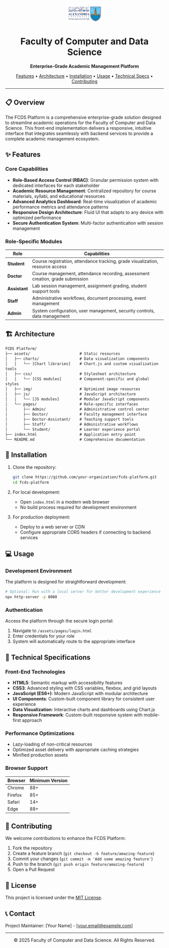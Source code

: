 <div align="center">
  <img src="assets/img/au-log.png" alt="FCDS Logo" width="120">
  <h1>Faculty of Computer and Data Science</h1>
  <p><strong>Enterprise-Grade Academic Management Platform</strong></p>
  <p>
    <a href="#features">Features</a> •
    <a href="#architecture">Architecture</a> •
    <a href="#installation">Installation</a> •
    <a href="#usage">Usage</a> •
    <a href="#technical-specifications">Technical Specs</a> •
    <a href="#contributing">Contributing</a>
  </p>
</div>

---

## 📋 Overview

The FCDS Platform is a comprehensive enterprise-grade solution designed to streamline academic operations for the Faculty of Computer and Data Science. This front-end implementation delivers a responsive, intuitive interface that integrates seamlessly with backend services to provide a complete academic management ecosystem.

## ✨ Features

### Core Capabilities

- **Role-Based Access Control (RBAC)**: Granular permission system with dedicated interfaces for each stakeholder
- **Academic Resource Management**: Centralized repository for course materials, syllabi, and educational resources
- **Advanced Analytics Dashboard**: Real-time visualization of academic performance metrics and attendance patterns
- **Responsive Design Architecture**: Fluid UI that adapts to any device with optimized performance
- **Secure Authentication System**: Multi-factor authentication with session management

### Role-Specific Modules

| Role | Capabilities |
|------|--------------|
| **Student** | Course registration, attendance tracking, grade visualization, resource access |
| **Doctor** | Course management, attendance recording, assessment creation, grade submission |
| **Assistant** | Lab session management, assignment grading, student support tools |
| **Staff** | Administrative workflows, document processing, event management |
| **Admin** | System configuration, user management, security controls, data management |

## 🏗️ Architecture

```
FCDS Platform/
├── assets/                      # Static resources
│   ├── charts/                  # Data visualization components
│   │   └── [Chart libraries]    # Chart.js and custom visualization tools
│   ├── css/                     # Stylesheet architecture
│   │   └── [CSS modules]        # Component-specific and global styles
│   ├── img/                     # Optimized image resources
│   ├── js/                      # JavaScript architecture
│   │   └── [JS modules]         # Modular JavaScript components
│   └── pages/                   # Role-specific interfaces
│       ├── Admin/               # Administrative control center
│       ├── Doctor/              # Faculty management interface
│       ├── Doctor-Assistant/    # Teaching support tools
│       ├── Staff/               # Administrative workflows
│       └── Student/             # Learner experience portal
├── index.html                   # Application entry point
└── README.md                    # Comprehensive documentation
```

## 🚀 Installation

1. Clone the repository:
   ```bash
   git clone https://github.com/your-organization/fcds-platform.git
   cd fcds-platform
   ```

2. For local development:
   - Open `index.html` in a modern web browser
   - No build process required for development environment

3. For production deployment:
   - Deploy to a web server or CDN
   - Configure appropriate CORS headers if connecting to backend services

## 💻 Usage

### Development Environment

The platform is designed for straightforward development:

```bash
# Optional: Run with a local server for better development experience
npx http-server -p 8080
```

### Authentication

Access the platform through the secure login portal:

1. Navigate to `/assets/pages/login.html`
2. Enter credentials for your role
3. System will automatically route to the appropriate interface

## 🔧 Technical Specifications

### Front-End Technologies

- **HTML5**: Semantic markup with accessibility features
- **CSS3**: Advanced styling with CSS variables, flexbox, and grid layouts
- **JavaScript (ES6+)**: Modern JavaScript with modular architecture
- **UI Components**: Custom-built component library for consistent user experience
- **Data Visualization**: Interactive charts and dashboards using Chart.js
- **Responsive Framework**: Custom-built responsive system with mobile-first approach

### Performance Optimizations

- Lazy-loading of non-critical resources
- Optimized asset delivery with appropriate caching strategies
- Minified production assets

### Browser Support

| Browser | Minimum Version |
|---------|-----------------|
| Chrome  | 88+             |
| Firefox | 85+             |
| Safari  | 14+             |
| Edge    | 88+             |

## 🤝 Contributing

We welcome contributions to enhance the FCDS Platform:

1. Fork the repository
2. Create a feature branch (`git checkout -b feature/amazing-feature`)
3. Commit your changes (`git commit -m 'Add some amazing feature'`)
4. Push to the branch (`git push origin feature/amazing-feature`)
5. Open a Pull Request

## 📄 License

This project is licensed under the [MIT License](LICENSE.md).

## 📞 Contact

Project Maintainer: [Your Name] - [your.email@example.com]

---

<div align="center">
  <p>© 2025 Faculty of Computer and Data Science. All Rights Reserved.</p>
</div>
